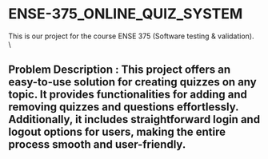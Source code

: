 # ENSE-375_ONLINE_QUIZ_SYSTEM 
This is our project for the course ENSE 375 (Software testing &amp; validation).
<br/>
\
## <b>Problem Description</b> : This project offers an easy-to-use solution for creating quizzes on any topic. It provides functionalities for adding and removing quizzes and questions effortlessly. Additionally, it includes straightforward login and logout options for users, making the entire process smooth and user-friendly.
